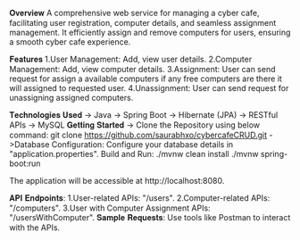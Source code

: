 𝐎𝐯𝐞𝐫𝐯𝐢𝐞𝐰
A comprehensive web service for managing a cyber cafe, facilitating user registration, computer details, and seamless assignment management. It efficiently assign and remove computers for users, ensuring a smooth cyber cafe experience.

𝐅𝐞𝐚𝐭𝐮𝐫𝐞𝐬
1.User Management: Add, view user details.
2.Computer Management: Add, view computer details.
3.Assignment: User can send request for assign a available computers if any free computers are there it will assigned to requested user.
4.Unassignment: User can send request for unassigning assigned computers.

𝐓𝐞𝐜𝐡𝐧𝐨𝐥𝐨𝐠𝐢𝐞𝐬 𝐔𝐬𝐞𝐝
-> Java
-> Spring Boot
-> Hibernate (JPA)
-> RESTful APIs
-> MySQL
𝐆𝐞𝐭𝐭𝐢𝐧𝐠 𝐒𝐭𝐚𝐫𝐭𝐞𝐝
-> Clone the Repository using below command:
git clone https://github.com/saurabhxo/cybercafeCRUD.git
->Database Configuration:
Configure your database details in "application.properties".
Build and Run:
./mvnw clean install
./mvnw spring-boot:run

The application will be accessible at http://localhost:8080.

𝐀𝐏𝐈 𝐄𝐧𝐝𝐩𝐨𝐢𝐧𝐭𝐬:
1.User-related APIs: "/users".
2.Computer-related APIs: "/computers".
3.User with Computer Assignment APIs: "/usersWithComputer".
𝐒𝐚𝐦𝐩𝐥𝐞 𝐑𝐞𝐪𝐮𝐞𝐬𝐭𝐬:
Use tools like Postman to interact with the APIs.
